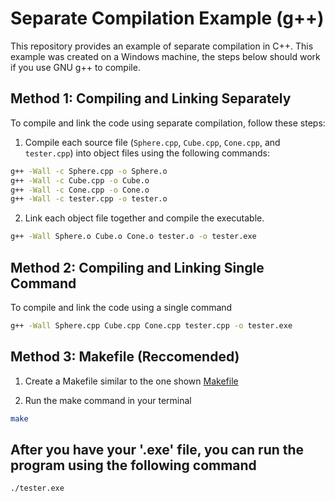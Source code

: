 # Separate Compilation Example (g++)

This repository provides an example of separate compilation in C++. This example was created on a Windows machine, the steps below should work if you use GNU g++ to compile.

## Method 1: Compiling and Linking Separately

To compile and link the code using separate compilation, follow these steps:

1. Compile each source file (`Sphere.cpp`, `Cube.cpp`, `Cone.cpp`, and `tester.cpp`) into object files using the following commands:
```bash
g++ -Wall -c Sphere.cpp -o Sphere.o
g++ -Wall -c Cube.cpp -o Cube.o
g++ -Wall -c Cone.cpp -o Cone.o
g++ -Wall -c tester.cpp -o tester.o
```

2. Link each object file together and compile the executable.
```bash
g++ -Wall Sphere.o Cube.o Cone.o tester.o -o tester.exe
```

## Method 2: Compiling and Linking Single Command

To compile and link the code using a single command
```bash
g++ -Wall Sphere.cpp Cube.cpp Cone.cpp tester.cpp -o tester.exe
```

## Method 3: Makefile (Reccomended)

1. Create a Makefile similar to the one shown [Makefile](Makefile)

2. Run the make command in your terminal
```bash
make
```

## After you have your '.exe' file, you can run the program using the following command
```bash
./tester.exe
```
